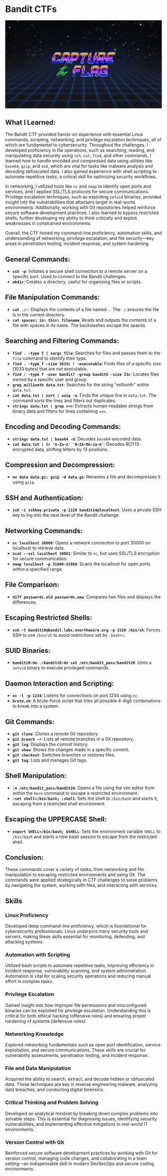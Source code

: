 # Bandit CTFs

![Banner](./images/CTF_BANNER.jpg)

## What I Learned:
The Bandit CTF provided hands-on experience with essential Linux commands, scripting, networking, and privilege escalation techniques, all of which are fundamental to cybersecurity. Throughout the challenges, I developed proficiency in file operations, such as searching, reading, and manipulating data securely using `ssh`, `cat`, `find`, and other commands. I learned how to handle encoded and compressed data using utilities like `base64`, `gzip`, and `xxd`, which are vital for tasks like malware analysis and decoding obfuscated data. I also gained experience with shell scripting to automate repetitive tasks, a critical skill for optimizing security workflows.

In networking, I utilized tools like `nc` and `nmap` to identify open ports and services, and I applied SSL/TLS protocols for secure communications. Privilege escalation techniques, such as exploiting `setuid` binaries, provided insight into the vulnerabilities that attackers target in real-world environments. Additionally, working with Git repositories helped reinforce secure software development practices. I also learned to bypass restricted shells, further developing my ability to think critically and exploit weaknesses in constrained environments.

Overall, the CTF honed my command-line proficiency, automation skills, and understanding of networking, privilege escalation, and file security—key areas in penetration testing, incident response, and system hardening.

## General Commands:
- **`ssh -p`**: Initiates a secure shell connection to a remote server on a specific port. Used to connect to the Bandit challenges.
- **`mkdir`**: Creates a directory, useful for organizing files or scripts.

## File Manipulation Commands:
- **`cat ./-`**: Displays the contents of a file named `-`. The `./` ensures the file is in the current directory.
- **`cat spaces\ in\ this\ filename`**: Reads and outputs the contents of a file with spaces in its name. The backslashes escape the spaces.

## Searching and Filtering Commands:
- **`find . -type f | xargs file`**: Searches for files and passes them to the `file` command to identify their type.
- **`find . -type f -size 1033c ! -executable`**: Finds files of a specific size (1033 bytes) that are not executable.
- **`find / -type f -user bandit7 -group bandit6 -size 33c`**: Locates files owned by a specific user and group.
- **`grep millionth data.txt`**: Searches for the string "millionth" within `data.txt`.
- **`cat data.txt | sort | uniq -u`**: Finds the unique line in `data.txt`. The command sorts the lines and filters out duplicates.
- **`strings data.txt | grep ===`**: Extracts human-readable strings from binary data and filters for lines containing `===`.

## Encoding and Decoding Commands:
- **`strings data.txt | base64 -d`**: Decodes `base64`-encoded data.
- **`cat data.txt | tr 'A-Za-z' 'N-ZA-Mn-za-m'`**: Decodes ROT13-encrypted data, shifting letters by 13 positions.

## Compression and Decompression:
- **`mv data data.gz; gzip -d data.gz`**: Renames a file and decompresses it using `gzip`.

## SSH and Authentication:
- **`ssh -i sshkey.private -p 2220 bandit14@localhost`**: Uses a private SSH key to log into the next level of the Bandit challenge.

## Networking Commands:
- **`nc localhost 30000`**: Opens a network connection to port 30000 on localhost to retrieve data.
- **`ncat --ssl localhost 30001`**: Similar to `nc`, but uses SSL/TLS encryption for secure communication.
- **`nmap localhost -p 31000-32000`**: Scans the localhost for open ports within a specified range.

## File Comparison:
- **`diff passwords.old passwords.new`**: Compares two files and displays the differences.

## Escaping Restricted Shells:
- **`ssh -t bandit18@bandit.labs.overthewire.org -p 2220 /bin/sh`**: Forces SSH to use `/bin/sh` to avoid restrictions set by `.bashrc`.

## SUID Binaries:
- **`bandit20-do ./bandit20-do cat /etc/bandit_pass/bandit20`**: Uses a `setuid` binary to execute privileged commands.

## Daemon Interaction and Scripting:
- **`nc -l -p 1234`**: Listens for connections on port 1234 using `nc`.
- **`brute.sh`**: A brute-force script that tries all possible 4-digit combinations to break into a system.

## Git Commands:
- **`git clone`**: Clones a remote Git repository.
- **`git branch -r`**: Lists all remote branches in a Git repository.
- **`git log`**: Displays the commit history.
- **`git show`**: Shows the changes made in a specific commit.
- **`git checkout`**: Switches branches or restores files.
- **`git tag`**: Lists and manages Git tags.

## Shell Manipulation:
- **`:e /etc/bandit_pass/bandit26`**: Opens a file using the vim editor from within the `more` command to escape a restricted environment.
- **`:set shell=/bin/bash; :shell`**: Sets the shell to `/bin/bash` and starts it, escaping from a restricted shell environment.

## Escaping the UPPERCASE Shell:
- **`export SHELL=/bin/bash; $SHELL`**: Sets the environment variable `SHELL` to `/bin/bash` and starts a new bash session to escape from the restricted shell.

## Conclusion:
These commands cover a variety of tasks, from networking and file manipulation to escaping restricted environments and using Git. The commands were applied strategically in CTF challenges to solve problems by navigating the system, working with files, and interacting with services.


## Skills

### Linux Proficiency
Developed deep command-line proficiency, which is foundational for cybersecurity professionals. Linux underpins many security tools and servers, making these skills essential for monitoring, defending, and attacking systems.

### Automation with Scripting
Utilized bash scripts to automate repetitive tasks, improving efficiency in incident response, vulnerability scanning, and system administration. Automation is vital for scaling security operations and reducing manual effort in complex tasks.

### Privilege Escalation
Gained insight into how improper file permissions and misconfigured binaries can be exploited for privilege escalation. Understanding this is critical for both ethical hacking (offensive roles) and ensuring proper hardening of systems (defensive roles).

### Networking Knowledge
Explored networking fundamentals such as open port identification, service exploitation, and secure communications. These skills are crucial for vulnerability assessments, penetration testing, and incident response.

### File and Data Manipulation
Acquired the ability to search, extract, and decode hidden or obfuscated data. These techniques are key in reverse engineering malware, analyzing data breaches, and conducting digital forensics.

### Critical Thinking and Problem Solving
Developed an analytical mindset by breaking down complex problems into solvable steps. This is essential for diagnosing issues, identifying security vulnerabilities, and implementing effective mitigations in real-world IT environments.

### Version Control with Git
Reinforced secure software development practices by working with Git for version control, managing code changes, and collaborating in a team setting—an indispensable skill in modern DevSecOps and secure coding environments.